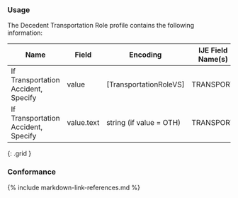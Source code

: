 ### Usage

The Decedent Transportation Role profile contains the following information:


| **Name** |  **Field**   |  **Encoding**  |  **IJE Field Name(s)**  |
| ---------------| ------------------------ | ------------- | ------------------- |
| If Transportation Accident, Specify   | value  | [TransportationRoleVS]  | TRANSPORT  |
| If Transportation Accident, Specify   | value.text  | string (if value = OTH)  | TRANSPORT  |
{: .grid }


### Conformance

{% include markdown-link-references.md %}
